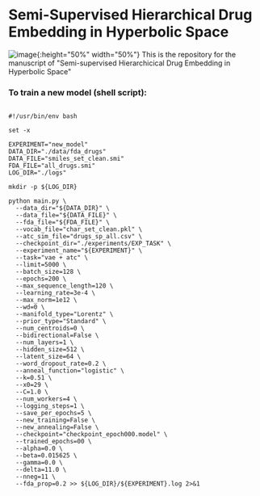 # Semi-Supervised Hierarchical Drug Embedding in Hyperbolic Space
![image](https://user-images.githubusercontent.com/8482358/93241606-97d6bb80-f753-11ea-9435-71432f176dd7.png){:height="50%" width="50%"}
This is the repository for the manuscript of "Semi-supervised Hierarchicical Drug Embedding in Hyperbolic Space"


### To train a new model (shell script):
<pre><code>
#!/usr/bin/env bash

set -x

EXPERIMENT="new_model"
DATA_DIR="./data/fda_drugs"
DATA_FILE="smiles_set_clean.smi"
FDA_FILE="all_drugs.smi"
LOG_DIR="./logs"

mkdir -p ${LOG_DIR}

python main.py \
  --data_dir="${DATA_DIR}" \
  --data_file="${DATA_FILE}" \
  --fda_file="${FDA_FILE}" \
  --vocab_file="char_set_clean.pkl" \
  --atc_sim_file="drugs_sp_all.csv" \
  --checkpoint_dir="./experiments/EXP_TASK" \
  --experiment_name="${EXPERIMENT}" \
  --task="vae + atc" \
  --limit=5000 \
  --batch_size=128 \
  --epochs=200 \
  --max_sequence_length=120 \
  --learning_rate=3e-4 \
  --max_norm=1e12 \
  --wd=0 \
  --manifold_type="Lorentz" \
  --prior_type="Standard" \
  --num_centroids=0 \
  --bidirectional=False \
  --num_layers=1 \
  --hidden_size=512 \
  --latent_size=64 \
  --word_dropout_rate=0.2 \
  --anneal_function="logistic" \
  --k=0.51 \
  --x0=29 \
  --C=1.0 \
  --num_workers=4 \
  --logging_steps=1 \
  --save_per_epochs=5 \
  --new_training=False \
  --new_annealing=False \
  --checkpoint="checkpoint_epoch000.model" \
  --trained_epochs=00 \
  --alpha=0.0 \
  --beta=0.015625 \
  --gamma=0.0 \
  --delta=11.0 \
  --nneg=11 \
  --fda_prop=0.2 >> ${LOG_DIR}/${EXPERIMENT}.log 2>&1
</code></pre>
